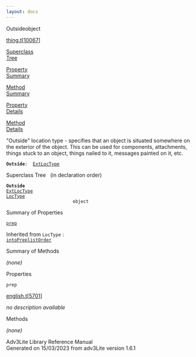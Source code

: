 ```yaml
---
layout: docs
---
```

<span class="title">Outside</span><span class="type">object</span>

[thing.t](../file/thing.t.html)\[[10067](../source/thing.t.html#10067)\]

[Superclass  
Tree](#_SuperClassTree_)

[Property  
Summary](#_PropSummary_)

[Method  
Summary](#_MethodSummary_)

[Property  
Details](#_Properties_)

[Method  
Details](#_Methods_)



"Outside" location type - specifies that an object is situated somewhere
on the exterior of the object. This can be used for components,
attachments, things stuck to an object, things nailed to it, messages
painted on it, etc.

**`Outside`**` :   `[`ExtLocType`](../object/ExtLocType.html)



<span id="_SuperClassTree_"></span>



<span class="hdln">Superclass Tree</span>   (in declaration order)



**`Outside`**  
[`ExtLocType`](../object/ExtLocType.html)  
[`LocType`](../object/LocType.html)  
`                         object`  
<span id="_PropSummary_"></span>



<span class="hdln">Summary of Properties</span>  



[`prep`](#prep)



Inherited from `LocType` :  
[`intoPrep`](../object/LocType.html#intoPrep)[`listOrder`](../object/LocType.html#listOrder)

<span id="_MethodSummary_"></span>



<span class="hdln">Summary of Methods</span>  









*(none)* <span id="_Properties_"></span>



<span class="hdln">Properties</span>  



<span id="prep"></span>

`prep`

[english.t](../file/english.t.html)\[[5701](../source/english.t.html#5701)\]



*no description available*



<span id="_Methods_"></span>



<span class="hdln">Methods</span>  



*(none)*



Adv3Lite Library Reference Manual  
Generated on 15/03/2023 from adv3Lite version 1.6.1


